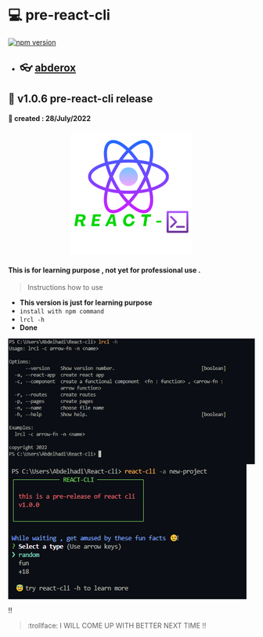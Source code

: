 # :computer: pre-react-cli

[![npm version](https://badge.fury.io/js/pre-react-cli.svg)](https://badge.fury.io/js/pre-react-cli)

- ## :eyeglasses: [abderox](https://github.com/abderox/)

## :bookmark_tabs: __v1.0.6 pre-react-cli release__
#### :date: created : 28/July/2022
<p align="center"><img src = "https://github.com/abderox/pre-react-cli/blob/master/react-cli.png" alt="logo"/></p>

#### This is for learning purpose , not yet for professional use . 



> Instructions how to use 
- __This version is just for learning purpose__ 
- ``` install with npm command  ```
- ``` lrcl -h  ```
- __Done__

<img src = "https://github.com/abderox/pre-react-cli/blob/master/lrcl.png" alt="capture" align="center"/>

<img src = "https://github.com/abderox/pre-react-cli/blob/master/cli_cap.png" alt="capture" align="center"/>


:bangbang:
> :trollface: I WILL COME UP WITH BETTER NEXT TIME  !!

